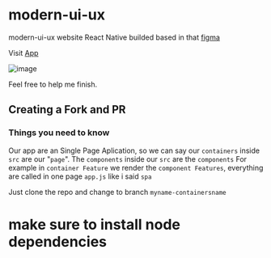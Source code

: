 # modern-ui-ux
modern-ui-ux website React Native builded based in that [figma](https://www.figma.com/file/lz9lLpFHMxHm2odnwM3R0z/gpt3?node-id=0%3A15)

Visit [App](https://modern-ui-ux.000webhostapp.com/) 

![image](https://user-images.githubusercontent.com/74227915/164719437-7c7097dd-de8f-481f-9e45-7e90e6e4c251.png)

Feel free to help me finish.

## Creating a Fork and PR
### Things you need to know
Our app are an Single Page Aplication, so we can say our `containers` inside `src` are our "`page`". The `components` inside our `src` are the `components`
For example in `container Feature` we render the `component Features`, everything are called in one page `app.js` like i said `spa`

Just clone the repo and change to branch `myname-containersname`

# make sure to install node dependencies
